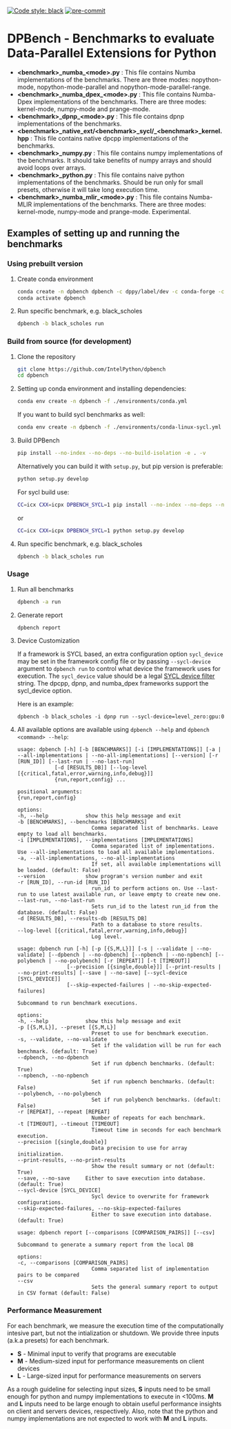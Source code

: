 <!--
SPDX-FileCopyrightText: 2022 - 2023 Intel Corporation

SPDX-License-Identifier: Apache-2.0
-->

[![Code style: black](https://img.shields.io/badge/code%20style-black-000000.svg)](https://github.com/psf/black)
[![pre-commit](https://github.com/IntelPython/dpbench/actions/workflows/pre-commit.yml/badge.svg)](https://github.com/IntelPython/dpbench/actions/workflows/pre-commit.yml)

# DPBench - Benchmarks to evaluate Data-Parallel Extensions for Python

* **\<benchmark\>\_numba\_\<mode\>.py** : This file contains Numba implementations of the benchmarks. There are three modes: nopython-mode, nopython-mode-parallel and nopython-mode-parallel-range.
* **\<benchmark\>\_numba_dpex\_\<mode\>.py** : This file contains Numba-Dpex implementations of the benchmarks. There are three modes: kernel-mode, numpy-mode and prange-mode.
* **\<benchmark\>\_dpnp\_\<mode\>.py** : This file contains dpnp implementations of the benchmarks.
* **\<benchmark\>\_native_ext/\<benchmark\>\_sycl/_\<benchmark\>_kernel.hpp** : This file contains native dpcpp implementations of the benchmarks.
* **\<benchmark\>\_numpy.py** : This file contains numpy implementations of the benchmarks. It should take benefits of numpy arrays and should avoid loops over arrays.
* **\<benchmark\>\_python.py** : This file contains naive python implementations of the benchmarks. Should be run only for small presets, otherwise it will take long execution time.
* **\<benchmark\>\_numba_mlir\_\<mode\>.py** : This file contains Numba-MLIR implementations of the benchmarks. There are three modes: kernel-mode, numpy-mode and prange-mode. Experimental.

## Examples of setting up and running the benchmarks

### Using prebuilt version

1. Create conda environment

    ```bash
    conda create -n dpbench dpbench -c dppy/label/dev -c conda-forge -c intel -c nodefaults --override-channels
    conda activate dpbench
    ```

2. Run specific benchmark, e.g. black_scholes

    ```bash
    dpbench -b black_scholes run
    ```

### Build from source (for development)

1. Clone the repository

    ```bash
    git clone https://github.com/IntelPython/dpbench
    cd dpbench
    ```

2. Setting up conda environment and installing dependencies:

    ```bash
    conda env create -n dpbench -f ./environments/conda.yml
    ```

    If you want to build sycl benchmarks as well:
    ```bash
    conda env create -n dpbench -f ./environments/conda-linux-sycl.yml
    ```

3. Build DPBench

    ```bash
    pip install --no-index --no-deps --no-build-isolation -e . -v
    ```

    Alternatively you can build it with `setup.py`, but pip version is preferable:

    ```bash
    python setup.py develop
    ```

    For sycl build use:
    ```bash
    CC=icx CXX=icpx DPBENCH_SYCL=1 pip install --no-index --no-deps --no-build-isolation -e . -v
    ```

    or

    ```bash
    CC=icx CXX=icpx DPBENCH_SYCL=1 python setup.py develop
    ```

4. Run specific benchmark, e.g. black_scholes

    ```bash
    dpbench -b black_scholes run
    ```

### Usage

1. Run all benchmarks

    ```bash
    dpbench -a run
    ```

2. Generate report

    ```bash
    dpbench report
    ```

3. Device Customization

   If a framework is SYCL based, an extra configuration option
   `sycl_device` may be set in the framework config file or by passing
   `--sycl-device` argument to `dpbench run` to control what device
   the framework uses for execution. The `sycl_device` value should be
   a legal [SYCL device filter
   ](https://intel.github.io/llvm-docs/EnvironmentVariables.html#sycl_device_filter)
   string. The dpcpp, dpnp, and numba_dpex frameworks support the
   sycl_device option.

   Here is an example:

    ```shell
    dpbench -b black_scholes -i dpnp run --sycl-device=level_zero:gpu:0
    ```

4. All available options are available using `dpbench --help` and `dpbench <command> --help`:

    ```
    usage: dpbench [-h] [-b [BENCHMARKS]] [-i [IMPLEMENTATIONS]] [-a | --all-implementations | --no-all-implementations] [--version] [-r [RUN_ID]] [--last-run | --no-last-run]
                [-d [RESULTS_DB]] [--log-level [{critical,fatal,error,warning,info,debug}]]
                {run,report,config} ...

    positional arguments:
    {run,report,config}

    options:
    -h, --help            show this help message and exit
    -b [BENCHMARKS], --benchmarks [BENCHMARKS]
                            Comma separated list of benchmarks. Leave empty to load all benchmarks.
    -i [IMPLEMENTATIONS], --implementations [IMPLEMENTATIONS]
                            Comma separated list of implementations. Use --all-implementations to load all available implementations.
    -a, --all-implementations, --no-all-implementations
                            If set, all available implementations will be loaded. (default: False)
    --version             show program's version number and exit
    -r [RUN_ID], --run-id [RUN_ID]
                            run_id to perform actions on. Use --last-run to use latest available run, or leave empty to create new one.
    --last-run, --no-last-run
                            Sets run_id to the latest run_id from the database. (default: False)
    -d [RESULTS_DB], --results-db [RESULTS_DB]
                            Path to a database to store results.
    --log-level [{critical,fatal,error,warning,info,debug}]
                            Log level.
    ```

    ```
    usage: dpbench run [-h] [-p [{S,M,L}]] [-s | --validate | --no-validate] [--dpbench | --no-dpbench] [--npbench | --no-npbench] [--polybench | --no-polybench] [-r [REPEAT]] [-t [TIMEOUT]]
                    [--precision [{single,double}]] [--print-results | --no-print-results] [--save | --no-save] [--sycl-device [SYCL_DEVICE]]
                    [--skip-expected-failures | --no-skip-expected-failures]

    Subcommand to run benchmark executions.

    options:
    -h, --help            show this help message and exit
    -p [{S,M,L}], --preset [{S,M,L}]
                            Preset to use for benchmark execution.
    -s, --validate, --no-validate
                            Set if the validation will be run for each benchmark. (default: True)
    --dpbench, --no-dpbench
                            Set if run dpbench benchmarks. (default: True)
    --npbench, --no-npbench
                            Set if run npbench benchmarks. (default: False)
    --polybench, --no-polybench
                            Set if run polybench benchmarks. (default: False)
    -r [REPEAT], --repeat [REPEAT]
                            Number of repeats for each benchmark.
    -t [TIMEOUT], --timeout [TIMEOUT]
                            Timeout time in seconds for each benchmark execution.
    --precision [{single,double}]
                            Data precision to use for array initialization.
    --print-results, --no-print-results
                            Show the result summary or not (default: True)
    --save, --no-save     Either to save execution into database. (default: True)
    --sycl-device [SYCL_DEVICE]
                            Sycl device to overwrite for framework configurations.
    --skip-expected-failures, --no-skip-expected-failures
                            Either to save execution into database. (default: True)
    ```

    ```
    usage: dpbench report [--comparisons [COMPARISON_PAIRS]] [--csv]

    Subcommand to generate a summary report from the local DB

    options:
    -c, --comparisons [COMPARISON_PAIRS]
                            Comma separated list of implementation pairs to be compared
    --csv
                            Sets the general summary report to output in CSV format (default: False)
    ```

### Performance Measurement

For each benchmark, we measure the execution time of the
computationally intesive part, but not the intialization or
shutdown. We provide three inputs (a.k.a presets) for each benchmark.

* **S** - Minimal input to verify that programs are executable
* **M** - Medium-sized input for performance measurements on client devices
* **L** - Large-sized input for performance measurements on servers

As a rough guideline for selecting input sizes, **S** inputs need to
be small enough for python and numpy implementations to execute in
<100ms. **M** and **L** inputs need to be large enough to obtain
useful performance insights on client and servers devices,
respectively. Also, note that the python and numpy implementations are
not expected to work with **M** and **L** inputs.
